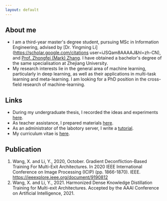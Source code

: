 ```yaml
---
layout: default
---
```


## About me 

- I am a third-year master's degree student, pursuing MSc in Information Engineering, advised by [Dr. Yingming Li](https://scholar.google.com/citations user=iJSQam8AAAAJ&hl=zh-CN), and [Prof. Zhongfei (Mark) Zhang](http://www.cs.binghamton.edu/~zhongfei/). 
I have obtained a bachelor's degree of the same specialisation at Zhejiang University.
- My research interests lie in the general area of machine learning, particularly in deep learning, as well as their applications in multi-task learning and meta-learning. I am looking for a PhD position in the cross-field research of machine-learning. 

## Links 

- During my undergraduate thesis, I recorded the ideas and experiments [here](https://luzai.github.io/report/).
- As teacher assistance, I prepared materials [here](https://github.com/luzai/opt18).
- As an administrator of the labotory server, I write a [tutorial](https://luzai.github.io/server/).
- My curriculum vitae is [here](./assets/cv.xinglu.pdf).

## Publication 

1. Wang, X. and Li, Y., 2020, October. Gradient Deconfliction-Based Training For Multi-Exit Architectures. In 2020 IEEE International Conference on Image Processing (ICIP) (pp. 1866-1870). IEEE. https://ieeexplore.ieee.org/document/9190812
2. Wang, X. and Li, Y., 2021. Harmonized Dense Knowledge Distillation Training for Multi-exit Architectures. Accepted by the AAAI Conference on Artificial Intelligence, 2021. 
